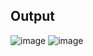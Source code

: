 ## **Output**
![image](https://user-images.githubusercontent.com/75306261/202653939-641e5b9e-ffef-41d7-b912-a881f38aca6a.png)
![image](https://user-images.githubusercontent.com/75306261/202653950-402723e7-cbae-4271-b103-2653ad576bf2.png)

